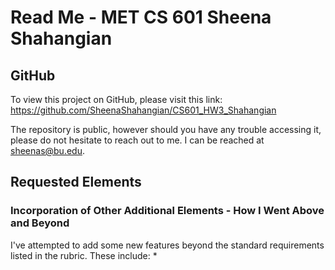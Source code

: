 # Read Me - MET CS 601 Sheena Shahangian




## GitHub

To view this project on GitHub, please visit this link: https://github.com/SheenaShahangian/CS601_HW3_Shahangian

The repository is public, however should you have any trouble accessing it, please do not hesitate to reach out to me. I can be reached at sheenas@bu.edu.


## Requested Elements



### Incorporation of Other Additional Elements - How I Went Above and Beyond

I've attempted to add some new features beyond the standard requirements listed in the rubric. These include: 
* 